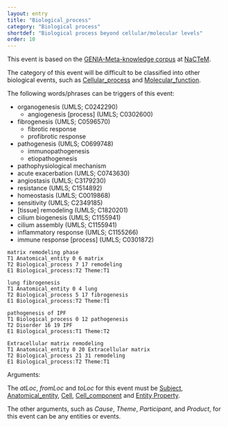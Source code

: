 ```yaml
---
layout: entry
title: "Biological_process"
category: "Biological process"
shortdef: "Biological process beyond cellular/molecular levels"
order: 10
---
```


This event is based on the <a href="http://www.nactem.ac.uk/meta-knowledge/">GENIA-Meta-knowledge corpus</a> at <a href="http://www.nactem.ac.uk/">NaCTeM</a>.

The category of this event will be difficult to be classified into other biological events, such as [Cellular_process]() and [Molecular_function]().

The following words/phrases can be triggers of this event:

- organogenesis (UMLS; C0242290)
  - angiogenesis [process] (UMLS; C0302600)
- fibrogenesis (UMLS; C0596570)
  - fibrotic response
  - profibrotic response
- pathogenesis (UMLS; C0699748)
  - immunopathogenesis
  - etiopathogenesis
- pathophysiological mechanism
- acute exacerbation (UMLS; C0743630)
- angiostasis (UMLS; C3179230)
- resistance (UMLS; C1514892)
- homeostasis (UMLS; C0019868)
- sensitivity (UMLS; C2349185)
- [tissue] remodeling (UMLS; C1820201)
- cilium biogenesis (UMLS; C1155941)
- cilium assembly (UMLS; C1155941)
- inflammatory response (UMLS; C1155266)
- immune response [process] (UMLS; C0301872)

~~~ ann
matrix remodeling phase
T1 Anatomical_entity 0 6 matrix
T2 Biological_process 7 17 remodeling
E1 Biological_process:T2 Theme:T1
~~~
~~~ ann
lung fibrogenesis
T1 Anatomical_entity 0 4 lung
T2 Biological_process 5 17 fibrogenesis
E1 Biological_process:T2 Theme:T1
~~~
~~~ ann
pathogenesis of IPF
T1 Biological_process 0 12 pathogenesis
T2 Disorder 16 19 IPF
E1 Biological_process:T1 Theme:T2
~~~
~~~ ann
Extracellular matrix remodeling
T1 Anatomical_entity 0 20 Extracellular matrix
T2 Biological_process 21 31 remodeling
E1 Biological_process:T2 Theme:T1
~~~

Arguments:

The *atLoc*, *fromLoc* and *toLoc* for this event must be [Subject](), [Anatomical_entity](), [Cell](), [Cell_component]() and [Entity Property]().

The other arguments, such as *Cause*, *Theme*, *Participant*, and *Product*, for this event can be any entities or events.


<!--details-->



